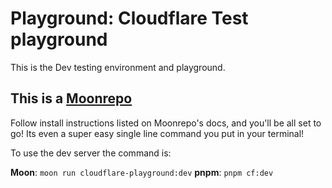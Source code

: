 # Playground: Cloudflare Test playground

This is the Dev testing environment and playground.

## This is a [Moonrepo](https://moonrepo.dev)

Follow install instructions listed on Moonrepo's docs, and you'll be all set to go! Its even a super easy single line command you put in your terminal!

To use the dev server the command is:

**Moon**: `moon run cloudflare-playground:dev`
**pnpm**: `pnpm cf:dev`

 